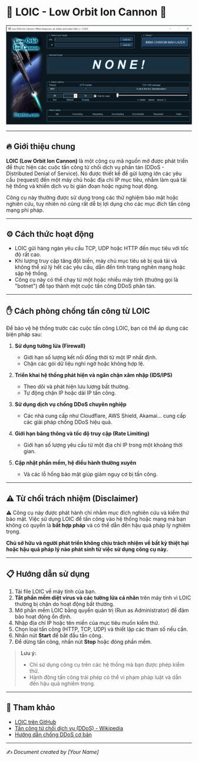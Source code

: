 # 🚀 LOIC - Low Orbit Ion Cannon 🚀

![Ảnh Về Công Cụ DOS Loic](https://github.com/vanmanhgaming2k9/Loic-DDOS/blob/main/Loic.png)

---

## 🔥 Giới thiệu chung

**LOIC (Low Orbit Ion Cannon)** là một công cụ mã nguồn mở được phát triển để thực hiện các cuộc tấn công từ chối dịch vụ phân tán (DDoS - Distributed Denial of Service). Nó được thiết kế để gửi lượng lớn các yêu cầu (request) đến một máy chủ hoặc địa chỉ IP mục tiêu, nhằm làm quá tải hệ thống và khiến dịch vụ bị gián đoạn hoặc ngưng hoạt động.

Công cụ này thường được sử dụng trong các thử nghiệm bảo mật hoặc nghiên cứu, tuy nhiên nó cũng rất dễ bị lợi dụng cho các mục đích tấn công mạng phi pháp.

---

## ⚙️ Cách thức hoạt động

- LOIC gửi hàng ngàn yêu cầu TCP, UDP hoặc HTTP đến mục tiêu với tốc độ rất cao.
- Khi lượng truy cập tăng đột biến, máy chủ mục tiêu sẽ bị quá tải và không thể xử lý hết các yêu cầu, dẫn đến tình trạng nghẽn mạng hoặc sập hệ thống.
- Công cụ này có thể chạy từ một hoặc nhiều máy tính (thường gọi là "botnet") để tạo thành một cuộc tấn công DDoS phân tán.

---

## ✋ Cách phòng chống tấn công từ LOIC

Để bảo vệ hệ thống trước các cuộc tấn công LOIC, bạn có thể áp dụng các biện pháp sau:

1. **Sử dụng tường lửa (Firewall)**  
   - Giới hạn số lượng kết nối đồng thời từ một IP nhất định.
   - Chặn các gói dữ liệu nghi ngờ hoặc không hợp lệ.

2. **Triển khai hệ thống phát hiện và ngăn chặn xâm nhập (IDS/IPS)**  
   - Theo dõi và phát hiện lưu lượng bất thường.
   - Tự động chặn IP hoặc dải IP tấn công.

3. **Sử dụng dịch vụ chống DDoS chuyên nghiệp**  
   - Các nhà cung cấp như Cloudflare, AWS Shield, Akamai... cung cấp các giải pháp chống DDoS hiệu quả.
   
4. **Giới hạn băng thông và tốc độ truy cập (Rate Limiting)**  
   - Giới hạn số lượng yêu cầu từ một địa chỉ IP trong một khoảng thời gian.

5. **Cập nhật phần mềm, hệ điều hành thường xuyên**  
   - Vá các lỗ hổng bảo mật giúp giảm nguy cơ bị tấn công.

---

## ⚠️ Từ chối trách nhiệm (Disclaimer)

⚠️ Công cụ này được phát hành chỉ nhằm mục đích nghiên cứu và kiểm thử bảo mật. Việc sử dụng LOIC để tấn công vào hệ thống hoặc mạng mà bạn không có quyền là **bất hợp pháp** và có thể dẫn đến hậu quả pháp lý nghiêm trọng.

**Chủ sở hữu và người phát triển không chịu trách nhiệm về bất kỳ thiệt hại hoặc hậu quả pháp lý nào phát sinh từ việc sử dụng công cụ này.**

---

## 📋 Hướng dẫn sử dụng

1. Tải file LOIC về máy tính của bạn.  
2. **Tắt phần mềm diệt virus và các tường lửa cá nhân** trên máy tính vì LOIC thường bị chặn do hoạt động bất thường.  
3. Mở phần mềm LOIC bằng quyền quản trị (Run as Administrator) để đảm bảo hoạt động ổn định.  
4. Nhập địa chỉ IP hoặc tên miền của mục tiêu muốn kiểm thử.  
5. Chọn loại tấn công (HTTP, TCP, UDP) và thiết lập các tham số nếu cần.  
6. Nhấn nút **Start** để bắt đầu tấn công.  
7. Để dừng tấn công, nhấn nút **Stop** hoặc đóng phần mềm.

> **Lưu ý:**  
> - Chỉ sử dụng công cụ trên các hệ thống mà bạn được phép kiểm thử.  
> - Hành động tấn công trái phép có thể vi phạm pháp luật và dẫn đến hậu quả nghiêm trọng.

---

## 🔗 Tham khảo

- [LOIC trên GitHub](git@github.com:vanmanhgaming2k9/Loic-DDOS.git)  
- [Tấn công từ chối dịch vụ (DDoS) - Wikipedia](https://en.wikipedia.org/wiki/Denial-of-service_attack)  
- [Hướng dẫn chống DDoS cơ bản](https://www.cloudflare.com/learning/ddos/what-is-a-ddos-attack/)

---

✍️ *Document created by [Your Name]*
